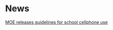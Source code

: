 # News
[MOE releases guidelines for school cellphone use](https://micante0701.github.io/news/20250522001.html)
